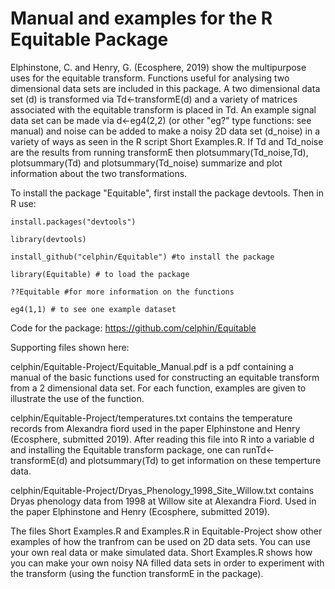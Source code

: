 # Manual and examples for the R Equitable Package 

Elphinstone, C. and Henry, G. (Ecosphere, 2019) show the multipurpose uses for the equitable transform. Functions useful 
for analysing two dimensional data sets are included in this package. A two dimensional data set (d) is transformed via Td<-transformE(d) 
and a variety of matrices associated with the equitable transform is placed in Td. An example signal data set can be made via d<-eg4(2,2) 
(or other "eg?" type functions: see manual) and noise can be added to make a noisy 2D data set (d_noise) in a variety of ways as seen in the 
R script Short Examples.R. If Td and Td_noise are the results from running transformE then plotsummary(Td_noise,Td), plotsummary(Td) and 
plotsummary(Td_noise) summarize and plot information about the two transformations.


To install the package "Equitable", first install the package devtools. Then in R use:

    install.packages("devtools")

    library(devtools)

    install_github("celphin/Equitable") #to install the package

    library(Equitable) # to load the package

    ??Equitable #for more information on the functions

    eg4(1,1) # to see one example dataset

Code for the package: https://github.com/celphin/Equitable

Supporting files shown here:

celphin/Equitable-Project/Equitable_Manual.pdf is a pdf containing a manual of the basic functions used for constructing an equitable transform from a 2 dimensional data set. 
For each function, examples are given to illustrate the use of the function.

celphin/Equitable-Project/temperatures.txt contains the temperature records from Alexandra fiord used in the paper Elphinstone and Henry (Ecosphere, submitted 2019). 
After reading this file into R into a variable d and installing the Equitable transform package,  one can runTd<-transformE(d) and plotsummary(Td) 
to get information on these temperture data.

celphin/Equitable-Project/Dryas_Phenology_1998_Site_Willow.txt contains Dryas phenology data from 1998 at Willow site at Alexandra Fiord. Used in the paper Elphinstone and Henry (Ecosphere, submitted 2019). 

The files Short Examples.R and Examples.R in Equitable-Project show other examples of how the tranfrom can be used on 2D data sets. You can use your own real data or make simulated data. Short Examples.R shows how you can make your own noisy NA filled data sets in order to experiment with the transform (using the function transformE in the package).
